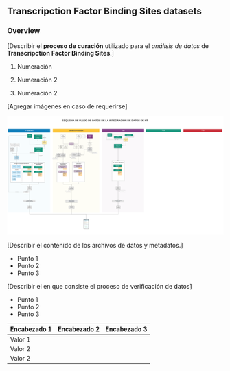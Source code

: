 ## Transcripction Factor Binding Sites datasets

### Overview

[Describir el **proceso de curación** utilizado para el *análisis de datos* de **Transcripction Factor Binding Sites**.]


1. Numeración

2. Numeración 2

3. Numeración 2

   

[Agregar imágenes en caso de requerirse]

<img src="./imgs/WorkflowHT.png" style="zoom:50%;" />


[Describir el contenido de los archivos de datos y metadatos.]

- Punto 1
- Punto 2
- Punto 3


[Describir el en que consiste el proceso de verificación de datos]

- Punto 1
- Punto 2
- Punto 3



| Encabezado 1 | Encabezado 2 | Encabezado 3 |
| ------------ | ------------ | ------------ |
| Valor 1      |              |              |
| Valor 2      |              |              |
| Valor 2      |              |              |



